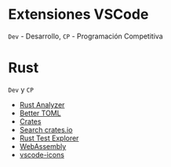 # Extensiones VSCode

`Dev` - Desarrollo, `CP` - Programación Competitiva

# Rust

`Dev` y `CP`

- [Rust Analyzer](https://marketplace.visualstudio.com/items?itemName=matklad.rust-analyzer)
- [Better TOML](https://marketplace.visualstudio.com/items?itemName=bungcip.better-toml)
- [Crates](https://marketplace.visualstudio.com/items?itemName=serayuzgur.crates)
- [Search crates.io](https://marketplace.visualstudio.com/items?itemName=belfz.search-crates-io)
- [Rust Test Explorer](https://marketplace.visualstudio.com/items?itemName=swellaby.vscode-rust-test-adapter)
- [WebAssembly](https://marketplace.visualstudio.com/items?itemName=dtsvet.vscode-wasm)
- [vscode-icons](https://marketplace.visualstudio.com/items?itemName=vscode-icons-team.vscode-icons)